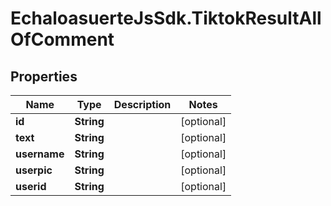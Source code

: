 # EchaloasuerteJsSdk.TiktokResultAllOfComment

## Properties

Name | Type | Description | Notes
------------ | ------------- | ------------- | -------------
**id** | **String** |  | [optional] 
**text** | **String** |  | [optional] 
**username** | **String** |  | [optional] 
**userpic** | **String** |  | [optional] 
**userid** | **String** |  | [optional] 


